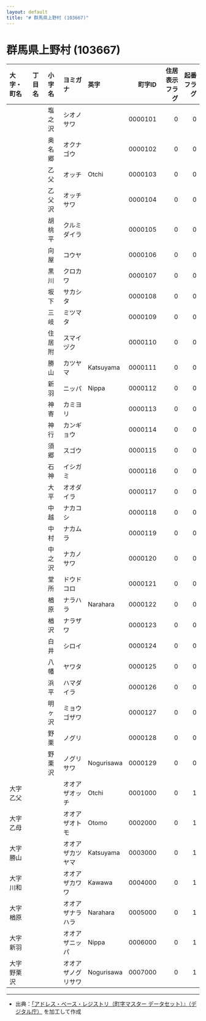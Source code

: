 ```yaml
---
layout: default
title: "# 群馬県上野村 (103667)"
---
```


# 群馬県上野村 (103667)

| 大字・町名 | 丁目名 | 小字名 | ヨミガナ | 英字 | 町字ID | 住居表示フラグ | 起番フラグ |
|:--------|:------|:------|:-----------------|:---------------------|--------:|----------:|--------:|
|  |  | 塩之沢 | シオノサワ |  | 0000101 | 0 | 0 |
|  |  | 奥名郷 | オクナゴウ |  | 0000102 | 0 | 0 |
|  |  | 乙父 | オッチ | Otchi | 0000103 | 0 | 0 |
|  |  | 乙父沢 | オッチサワ |  | 0000104 | 0 | 0 |
|  |  | 胡桃平 | クルミダイラ |  | 0000105 | 0 | 0 |
|  |  | 向屋 | コウヤ |  | 0000106 | 0 | 0 |
|  |  | 黒川 | クロカワ |  | 0000107 | 0 | 0 |
|  |  | 坂下 | サカシタ |  | 0000108 | 0 | 0 |
|  |  | 三岐 | ミツマタ |  | 0000109 | 0 | 0 |
|  |  | 住居附 | スマイヅク |  | 0000110 | 0 | 0 |
|  |  | 勝山 | カツヤマ | Katsuyama | 0000111 | 0 | 0 |
|  |  | 新羽 | ニッパ | Nippa | 0000112 | 0 | 0 |
|  |  | 神寄 | カミヨリ |  | 0000113 | 0 | 0 |
|  |  | 神行 | カンギョウ |  | 0000114 | 0 | 0 |
|  |  | 須郷 | スゴウ |  | 0000115 | 0 | 0 |
|  |  | 石神 | イシガミ |  | 0000116 | 0 | 0 |
|  |  | 大平 | オオダイラ |  | 0000117 | 0 | 0 |
|  |  | 中越 | ナカコシ |  | 0000118 | 0 | 0 |
|  |  | 中村 | ナカムラ |  | 0000119 | 0 | 0 |
|  |  | 中之沢 | ナカノサワ |  | 0000120 | 0 | 0 |
|  |  | 堂所 | ドウドコロ |  | 0000121 | 0 | 0 |
|  |  | 楢原 | ナラハラ | Narahara | 0000122 | 0 | 0 |
|  |  | 楢沢 | ナラザワ |  | 0000123 | 0 | 0 |
|  |  | 白井 | シロイ |  | 0000124 | 0 | 0 |
|  |  | 八幡 | ヤワタ |  | 0000125 | 0 | 0 |
|  |  | 浜平 | ハマダイラ |  | 0000126 | 0 | 0 |
|  |  | 明ヶ沢 | ミョウゴザワ |  | 0000127 | 0 | 0 |
|  |  | 野栗 | ノグリ |  | 0000128 | 0 | 0 |
|  |  | 野栗沢 | ノグリサワ | Nogurisawa | 0000129 | 0 | 0 |
| 大字乙父 |  |  | オオアザオッチ | Otchi | 0001000 | 0 | 1 |
| 大字乙母 |  |  | オオアザオトモ | Otomo | 0002000 | 0 | 1 |
| 大字勝山 |  |  | オオアザカツヤマ | Katsuyama | 0003000 | 0 | 1 |
| 大字川和 |  |  | オオアザカワワ | Kawawa | 0004000 | 0 | 1 |
| 大字楢原 |  |  | オオアザナラハラ | Narahara | 0005000 | 0 | 1 |
| 大字新羽 |  |  | オオアザニッパ | Nippa | 0006000 | 0 | 1 |
| 大字野栗沢 |  |  | オオアザノグリサワ | Nogurisawa | 0007000 | 0 | 1 |

---

- 出典：[「アドレス・ベース・レジストリ（町字マスター データセット）』（デジタル庁）](https://www.digital.go.jp/policies/base_registry_address/) を加工して作成